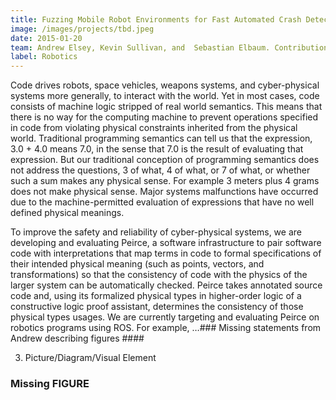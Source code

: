```yaml
---
title: Fuzzing Mobile Robot Environments for Fast Automated Crash Detection
image: /images/projects/tbd.jpeg
date: 2015-01-20
team: Andrew Elsey, Kevin Sullivan, and  Sebastian Elbaum. Contributions by multiple undergraduates
label: Robotics
---
```


Code drives robots, space vehicles, weapons systems, and cyber-physical systems more generally, to interact with the world. Yet in most cases, code consists of machine logic stripped of real world semantics. This means that there is no way for the computing machine to prevent operations specified in code from violating physical constraints inherited from the physical world. Traditional programming semantics can tell us that the expression, 3.0 + 4.0 means 7.0, in the sense that 7.0 is the result of evaluating that expression. But our traditional conception of programming semantics does not address the questions, 3 of what, 4 of what, or 7 of what, or whether such a sum makes any physical sense. For example 3 meters plus 4 grams does not make physical sense. Major systems malfunctions have occurred due to the machine-permitted evaluation of expressions that have no well defined physical meanings. 

To improve the safety and reliability of cyber-physical systems,  we are developing and evaluating Peirce, a software infrastructure to pair software code with interpretations that map terms in code to formal specifications of their intended physical meaning (such as points, vectors, and transformations) so that the consistency of code with the physics of the larger system can be automatically checked. Peirce takes annotated source code and, using its formalized physical types in higher-order logic of a constructive logic proof assistant, determines the consistency of those physical types usages.  We are currently targeting and evaluating Peirce on robotics programs using ROS. For example, …### Missing statements from Andrew describing figures ####

3) Picture/Diagram/Visual Element

### Missing FIGURE ####
